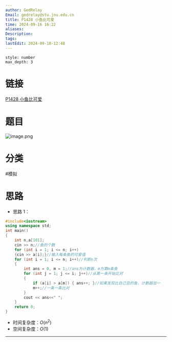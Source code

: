 ```yaml
---
author: GedRelay
Email: gedrelay@stu.jnu.edu.cn
title: P1428 小鱼比可爱
time: 2024-09-16 16:22
aliases: 
Description: 
tags: 
lastEdit: 2024-09-18-12:48
---
```


```toc
style: number
max_depth: 3
```

# 链接
[P1428 小鱼比可爱](https://www.luogu.com.cn/problem/P1428) 

# 题目
![image.png](https://ged-pic-bed.oss-cn-guangzhou.aliyuncs.com/img/202409161622595.png)


# 分类
#模拟 

# 思路
- 思路 1：



```cpp
#include<iostream>
using namespace std;
int main()
{
	int n,a[101];
	cin >> n;//鱼的个数
	for (int i = 1; i <= n; i++)
	{cin >> a[i];}//输入每条鱼的可爱值
	for (int i = 1; i <= n; i++)//判断n次
	{
		int ans = 0, m = 1;//ans为计数器，m为第m条鱼
		for (int j = 1; j <= i; j++)//从第一条开始比对
		{
			if (a[i] > a[m]) { ans++; }//如果发现比自己丑的鱼，计数器加一
			m++;//一条一条比对
		}
		cout << ans<<" ";
	}
	return 0;
}
```


- 时间复杂度：${O\left( n^{2}  \right)  }$ 
- 空间复杂度：${O\left( 1 \right)  }$ 


---

